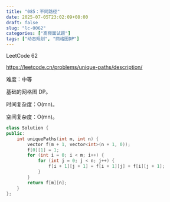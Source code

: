 ```yaml
---
title: "085：不同路径"
date: 2025-07-05T23:02:09+08:00
draft: false
slug: "lc-0062"
categories: ["高频面试题"]
tags: ["动态规划", "网格图DP"]
---
```


LeetCode 62

https://leetcode.cn/problems/unique-paths/description/

难度：中等

基础的网格图 DP。

时间复杂度：O(mn)。

空间复杂度：O(mn)。

<!--more-->

```cpp
class Solution {
public:
    int uniquePaths(int m, int n) {
        vector f(m + 1, vector<int>(n + 1, 0));
        f[0][1] = 1;
        for (int i = 0; i < m; i++) {
            for (int j = 0; j < n; j++) {
                f[i + 1][j + 1] = f[i + 1][j] + f[i][j + 1];
            }
        }
        return f[m][n];
    }
};
```

